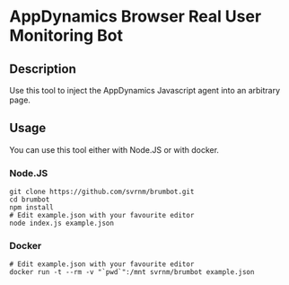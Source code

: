 # AppDynamics Browser Real User Monitoring Bot

## Description

Use this tool to inject the AppDynamics Javascript agent into an arbitrary page.

## Usage

You can use this tool either with Node.JS or with docker.

### Node.JS
```shell
git clone https://github.com/svrnm/brumbot.git
cd brumbot
npm install
# Edit example.json with your favourite editor
node index.js example.json
```

### Docker
```shell
# Edit example.json with your favourite editor
docker run -t --rm -v "`pwd`":/mnt svrnm/brumbot example.json
```
